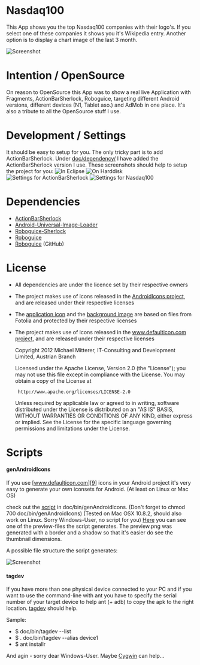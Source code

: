 Nasdaq100
=========
This App shows you the top Nasdaq100 companies with their logo's. If you select one of these companies it
shows you it's Wikipedia entry. Another option is to display a chart image of the last 3 month.

![Screenshot](https://github.com/MikeMitterer/Nasdaq100/raw/master/doc/screenshots/images/screenshots-collage.png)

Intention / OpenSource
======================
On reason to OpenSource this App was to show a real live Application with Fragments, ActionBarSherlock,
Roboguice, targeting different Android versions, different devices (N1, Tablet aso.) and AdMob in one place. 
It's also a tribute to all the OpenSource stuff I use.

Development / Settings
============
It should be easy to setup for you. The only tricky part is to add ActionBarSherlock.
Under [doc/dependency/][13] I have added the ActionBarSherlock version I use.
These screenshots should help to setup the project for you:
![In Eclipse](https://github.com/MikeMitterer/Nasdaq100/raw/master/doc/screenshots/images/eclipse.png)
![On Harddisk](https://github.com/MikeMitterer/Nasdaq100/raw/master/doc/screenshots/images/onhd.png)
![Settings for ActionBarSherlock](https://github.com/MikeMitterer/Nasdaq100/raw/master/doc/screenshots/images/settings-actionbarsherlock.png)
![Settings for Nasdaq100](https://github.com/MikeMitterer/Nasdaq100/raw/master/doc/screenshots/images/settings-nasdaq100.png)

Dependencies
============
- [ActionBarSherlock][1]
- [Android-Universal-Image-Loader][2] 
- [Roboguice-Sherlock][3]
- [Roboguice][4]
- [Roboguice][5] (GitHub)

License
========
- All dependencies are under the licence set by their respective owners
- The project makes use of icons released in the [AndroidIcons project][6], and are released under their respective licenses
- The [application icon][7] and the [background image][8] are based on files from Fotolia and protected by their respective licenses
- The project makes use of icons released in the [www.defaulticon.com project][9], and are released under their respective licenses

    Copyright 2012 Michael Mitterer, IT-Consulting and Development Limited,
    Austrian Branch

    Licensed under the Apache License, Version 2.0 (the "License");
    you may not use this file except in compliance with the License.
    You may obtain a copy of the License at

       http://www.apache.org/licenses/LICENSE-2.0

    Unless required by applicable law or agreed to in writing, software
    distributed under the License is distributed on an "AS IS" BASIS,
    WITHOUT WARRANTIES OR CONDITIONS OF ANY KIND, either express or implied.
    See the License for the specific language governing permissions and
    limitations under the License.

Scripts
========
#### genAndroidIcons
If you use [www.defaulticon.com][9] icons in your Android project it's very easy to generate your own iconsets for Android.
(At least on Linux or Mac OS)
	
check out the [script][11] in doc/bin/genAndroidIcons. (Don't forget to chmod 700 doc/bin/genAndroidIcons)
(Tested on Mac OSX 10.8.2, should also work on Linux. Sorry Windows-User, no script for you)
[Here][12] you can see one of the preview-files the script generates.
The preview.png was generated with a border and a shadow so that it's easier do see the thumbnail dimensions.
	
A possible file structure the script generates:

![Screenshot](https://github.com/MikeMitterer/Nasdaq100/raw/master/doc/defaulticon/my-structure.png)

#### tagdev
If you have more than one physical device connected to your PC and if you want
to use the command-line with ant you have to specify the serial number of your target device to help ant (+ adb)
to copy the apk to the right location.
[tagdev][14] should help.

Sample:
- $ doc/bin/tagdev --list
- $ . doc/bin/tagdev --alias device1
- $ ant installr

And agin - sorry dear Windows-User. Maybe [Cygwin][15] can help...

[1]: https://github.com/JakeWharton/ActionBarSherlock
[2]: https://github.com/nostra13/Android-Universal-Image-Loader
[3]: https://github.com/rtyley/roboguice-sherlock
[4]: http://code.google.com/p/roboguice/
[5]: https://github.com/emmby/roboguice
[6]: http://www.androidicons.com/
[7]: http://de.fotolia.com/id/38423697
[8]: http://de.fotolia.com/id/40304666
[9]: http://www.defaulticon.com/
[10]: http://developer.android.com/guide/practices/ui_guidelines/icon_design_menu.html
[11]: https://github.com/MikeMitterer/Nasdaq100/tree/master/doc/bin/genAndroidIcons
[12]: https://github.com/MikeMitterer/Nasdaq100/raw/master/doc/defaulticon/preview.png
[13]: https://github.com/MikeMitterer/Nasdaq100/raw/master/doc/dependency
[14]: https://github.com/MikeMitterer/Nasdaq100/tree/master/doc/bin/tagdev
[15]: http://www.cygwin.com/
